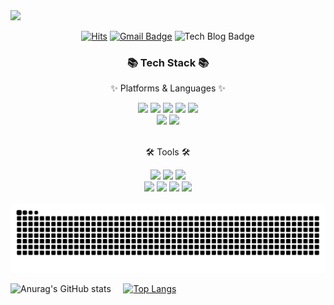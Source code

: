 
<!--
**pinocchio22/pinocchio22** is a ✨ _special_ ✨ repository because its `README.md` (this file) appears on your GitHub profile.

Here are some ideas to get you started:

- 🔭 I’m currently working on ...
- 🌱 I’m currently learning ...
- 👯 I’m looking to collaborate on ...
- 🤔 I’m looking for help with ...
- 💬 Ask me about ...
- 📫 How to reach me: ...
- 😄 Pronouns: ...
- ⚡ Fun fact: ...
-->

<img src="https://capsule-render.vercel.app/api?type=wave&color=auto&height=400&section=header&text=pinocchio22&fontSize=90" />

<div align=center>
  
   [![Hits](https://hits.seeyoufarm.com/api/count/incr/badge.svg?url=https%3A%2F%2Fgithub.com%2Fpinocchio22&count_bg=%2379C83D&title_bg=%23555555&icon=&icon_color=%23E7E7E7&title=hits&edge_flat=false)](https://hits.seeyoufarm.com)
  [![Gmail Badge](https://img.shields.io/badge/Gmail-d14836?style=flat-square&logo=Gmail&logoColor=white&link=mailto:vviian.2@gmail.com)](mailto:vviian.2@gmail.com)
  ![Tech Blog Badge](https://img.shields.io/github/followers/pinocchio22?style=social)
</div>

<div align=center>
	<h3>📚 Tech Stack 📚</h3>
	<p>✨ Platforms & Languages ✨</p>
</div>
<div align="center">
	<img src="https://img.shields.io/badge/Android-3DDC84?style=flat&logo=Android&logoColor=white" />
	<img src="https://img.shields.io/badge/Kotlin-7F52FF?style=flat&logo=Kotlin&logoColor=white" />
	<img src="https://img.shields.io/badge/Jetpack compose-4285F4?style=flat&logo=jetpackcompose&logoColor=white" />
	<img src="https://img.shields.io/badge/Flutter-02569B?style=flat&logo=flutter&logoColor=white" />
	<img src="https://img.shields.io/badge/Dart-0175C2?style=flat&logo=dart&logoColor=white" />
	<br>
	<img src="https://img.shields.io/badge/iOS-000000?style=flat&logo=ios&logoColor=white" />
	<img src="https://img.shields.io/badge/Swift-F05138?style=flat&logo=swift&logoColor=white" />
</div>
<br>
<div align=center>
	<p>🛠 Tools 🛠</p>
</div>
<div align=center>
	<img src="https://img.shields.io/badge/Androidstudio-3DDC84?style=flat&logo=androidstudio&logoColor=white" />
	<img src="https://img.shields.io/badge/Visual%20Studio%20Code-007ACC?style=flat&logo=VisualStudioCode&logoColor=white" />
  <img src="https://img.shields.io/badge/Xcode-147EFB?style=flat&logo=xcode&logoColor=white" />
	<br>
	<img src="https://img.shields.io/badge/Notion-000000?style=flat&logo=notion&logoColor=white" />
  <img src="https://img.shields.io/badge/Velog-20C997?style=flat&logo=Velog&logoColor=white" />
	<img src="https://img.shields.io/badge/GitHub-181717?style=flat&logo=GitHub&logoColor=white" />
	<img src="https://img.shields.io/badge/iTerm2-000000?style=for-the-badge&logo=iterm2&logoColor=white" />
</div>

<br>

<img src="https://github.com/pinocchio22/pinocchio22/blob/output/github-contribution-grid-snake.svg"/>

<br>

![Anurag's GitHub stats](https://github-readme-stats.vercel.app/api?username=pinocchio22&hide=contribs,prs,issues&show_icons=true&theme=tokyonight) &nbsp;&nbsp;&nbsp; [![Top Langs](https://github-readme-stats.vercel.app/api/top-langs/?username=pinocchio22&layout=compact)](https://github.com/anuraghazra/github-readme-stats)

